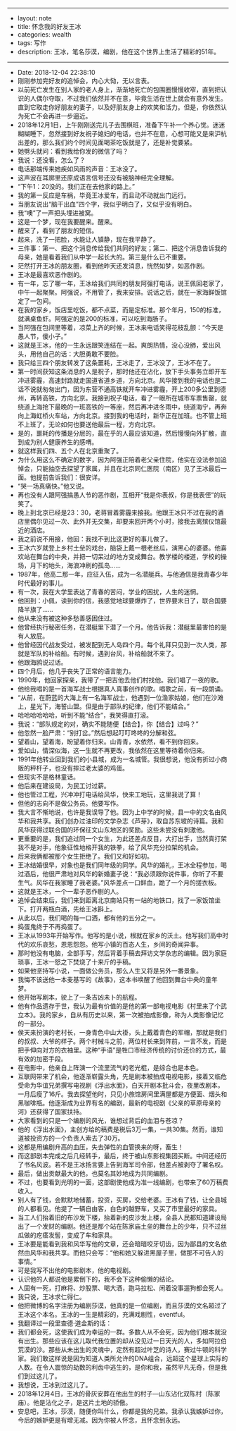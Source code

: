- --
- layout: note
- title: 怀念我的好友王冰
- categories: wealth
- tags: 写作
- description: 王冰，笔名莎漠，编剧，他在这个世界上生活了精彩的51年。
- --
- Date: 2018-12-04 22:38:10
- 刚刚参加完好友的追悼会，内心大恸，无以言表。
- 以前死亡发生在别人家的老人身上，渐渐地死亡的包围圈慢慢收窄，直到把认识的人偶尔夺取，不过我们依然并不在意，毕竟生活在世上就会有意外发生。直到它取走你好朋友的妻子，以及好朋友身上的欢笑和活力。但是，你依然认为死亡不会再进一步逼近。
- 2018年12月1日，上午刚刚送完儿子去围棋班，准备下午补一个养心觉。迷迷糊糊睡下，忽然接到好友祝子媳妇的电话，也并不在意，心想可能又是来沪杭出差的，那么我们约个时间见面喝茶吃饭就是了，还是补觉要紧。
- 她劈头就问：看到我给你发的微信了吗？
- 我说：还没看，怎么了？
- 电话那端传来她疾如风雨的声音：王冰没了。
- 这声波在耳廓里还原成语言信号还没有被脑神经完全理解。
- “下午1：20没的。我们正在去他家的路上。”
- 我的第一反应是车祸，毕竟王冰爱车，而且动不动就出门远行。
- 当朋友说出“脑干出血”四个字，我似乎明白了，又似乎没有明白。
- 我“噢”了一声把头埋进被窝。
- 这是一个梦，现在我要醒来。醒来。
- 醒来了，看到了朋友的短信。
- 起来，洗了一把脸，水能让人镇静，现在我平静了。
- 三件事：第一、把这个消息传给我们共同的好友；第二、把这个消息告诉我的母亲，她是看着我们从中学一起长大的。第三是什么已不重要。
- 茫然打开王冰的朋友圈，看到他昨天还发消息，恍然如梦，如恶作剧。
- 王冰是最喜欢恶作剧的。
- 有一年，忘了哪一年，王冰给我们共同的朋友阿强打电话，说王佩回老家了，中午一起聚聚。阿强说，不用管了，我来安排。说话之后，就在一家海鲜饭馆定了一包间。
- 在我的家乡，饭店里吃饭，都不点菜，而是定标准。那个年月，150的标准，就满桌鱼虾。阿强定的是200的标准，可以吃到海肠子。
- 当阿强在包间里等着，凉菜上齐的时候，王冰来电话笑得花枝乱颤：“今天是愚人节，傻小子。”
- 这就是王冰，他的一生永远跟笑连结在一起。爽朗热情，没心没肺，爱出风头，用他自己的话：大胆勇敢不要脸。
- 我只给三四个朋友转发了这条噩耗，王冰走了，王冰没了，王冰不在了。
- 第一时间获知这条消息的人是祝子，那时他还在沾化，放下手头事务立即开车冲进雾霾，高速封路就走国道省道乡道，方向北京。风华接到我的电话也是二话不说就匆匆出门，因为东营不通高铁就开车冲进雾霾，开上200多公里到德州，再转高铁，方向北京。我接到祝子电话，看了一眼所在城市车票售罄，就绕道上海抢下最晚的一班高铁的一等座，然后再冲进冬雨中，绕道海宁，再奔向上海虹桥火车站，方向北京。接到我的电话时，新华正在加班。也不管上班不上班了，无论如何也要送他最后一程，方向北京。
- 是的，噩耗的传播是分层的，最在乎的人最应该知道，然后慢慢向外扩散，直到成为别人健康养生的感喟。
- 就这样我们四、五个人在北京重聚了。
- 为什么用这么不确定的数字，因为阿强正陪着老父亲住院，他实在没法参加追悼会，只能抽空去探望了家属，并且在北京同仁医院（南区）见了王冰最后一面。他提前告诉我们：很安详。
- “哭一场真痛快。”他又说。
- 再也没有人跟阿强搞愚人节的恶作剧，互相开“我是你表叔，你是我表侄”的玩笑了。
- 晚上到北京已经是23：30，老蒋冒着雾霾来接我。他跟王冰只不过在我的酒店里偶尔见过一次、此外并无交集，却要来回开两个小时，接我去离殡仪馆最近的酒店。
- 我之前说不用接，他回：我找不到比这更好的事儿做了。
- 王冰六岁就登上乡村土垒的戏台，脑袋上戴一根老丝瓜，演黑心的婆婆。他喜欢站在舞台的中央，并把一切呆过的地方变成舞台。教学楼的楼道，学校的操场，月下的地头，海浪冲刷的孤岛……
- 1987年，他高二那一年，应征入伍，成为一名潜艇兵。与他通信是我青春少年时代最好的事儿。
- 有一次，我在大学里表达了青春的苦闷，学业的困扰，人生的迷惘。
- 他回到：小佩，读到你的信，我感觉地球要爆炸了，世界要末日了，联合国要降半旗了……
- 他从来没有被这种多愁善感困住过。
- 他曾经执行秘密任务，在潜艇里下潜了一个月。他告诉我：潜艇里最害怕的是有人放屁。
- 他曾经因代战友受过，被发配到无人岛四个月。每个礼拜只见到一次人类，那就是军队的补给船。有时候，遇到台风，补给船就不来了。
- 他跟海鸥说过话。
- 四个月后，他几乎丧失了正常的语言能力。
- 1990年，他回家探亲，我带了一把吉他去他们村找他。我们唱了一夜的歌。
- 他给我唱的是一首海军战士根据真人真事创作的歌。唱歌之前，有一段朗诵。
- “从前，在蔚蓝的大海上有一名海军战士，他遇到一位渔家姑娘，他们在沙滩上，星光下，海誓山盟。但是由于部队的纪律，他们不能结合。”
- 哈哈哈哈哈哈，听到不能“结合”，我笑得直打滚。
- 我说：“部队规定的对，确实不能随便【结合】，你【结合】过吗？”
- 他忽然一脸严肃：“别打岔。”然后想起叮叮咚咚的分解和弦。
- 望着山，望着海，盼望着你归来。山青青，水依然，看不到你回来。
- 爱如山，情深似海，这一生就不再更改，我依然在这里等待着你归来。
- 1991年他转业回到我们的小县城，成为一名城管。我很想说，他没有折过小商贩的秤杆子，也没有摔过老太婆的鸡蛋。
- 但现实不是格林童话。
- 他后来在建设局，为民工讨过薪。
- 他也管过工程，兴冲冲打电话给风华，快来工地玩，这里我说了算！
- 但他的志向不是做公务员。他要写作。
- 我大言不惭地说，也许是我误导了他。因为上中学的时候，县一中的文名由风华和我共享。我们创办过油印的文学杂志《芦芽》，取自苏东坡的诗篇。我和风华获得过联合国的环保征文山东地区的奖励。这些未尝没有刺激他。
- 更重要的是，我们追过同一个女生，为此还差点反目，大打出手，当然真打架我不是对手，他象征性地格开我的铁拳，给了风华充分拉架的机会。
- 后来我俩都被那个女生拒绝了。我们又和好如初。
- 王冰结婚很早，对象也是我们同年级的同学。风华的婚礼，王冰全程参加，喝过酒后，他很严肃地对风华的新婚妻子说：“我必须跟你说件事，你听了不要生气。风华在我家睡了我老婆。”风华差点一口鲜血，跪了一个月的搓衣板。
- 这就是王冰，一个一辈子恶作剧的人。
- 追悼会结束后，我们来到距离北京南站只有一站的地铁口，找了一家饭馆坐下。打开两瓶白酒，先给王冰斟上。
- 从此以后，我们喝的每一口酒，都有他的五分之一。
- 捣蛋鬼终于不再捣蛋了。
- 王冰从1993年开始写作。他写的是小说，根就在家乡的沃土。他写我们高中时代的欢乐哀愁，恩恩怨怨。他写小镇的百态人生，乡间的奇闻异事。
- 那时他没有电脑，全部手写，然后背着手稿去拜访文学杂志的编辑。因为家庭琐事，王冰一怒之下焚烧了十来斤的手稿。
- 如果他坚持写小说，一面做公务员，那么人生又将是另外一番景象。
- 我悔不该送他一本麦基写的《故事》，这本书唤醒了他回到舞台中央的童年梦。
- 他开始写剧本，驶上了一条吉凶未卜的航程。
- 他有作品遗存于世，我认为最有价值的是他的第一部电视电影《村里来了个武立本》。我的家乡，自从有历史以来，第一次被拍成影像，称为人类影像记忆的一部分。
- 侯天来扮演的老村长，一身青色中山大褂，头上戴着青色的军帽，那就是我们的叔叔、大爷的样子。两个村械斗之前，两位村长来到阵前，一言不发，而是把手伸向对方的衣袖里。这种“手语”是牲口市经济传统的讨价还价的方式，最有效的加密手段。
- 在电影中，他亲自上阵演一个流里流气的老光棍，是综合也是本色。
- 互联网带来了机会，他逐渐崭露头角，先是剧本被拍成电视电影，接着又临危受命为华谊兄弟撰写电视剧《浮出水面》，白天开剧本批斗会，夜里改剧本，一月后瘦了16斤。我去探望他时，只见小旅馆房间里满屋都是方便面、烟头和黑咖啡瓶。他逐渐成为业界有名的编剧，最新的电视剧《父亲的草原母亲的河》还获得了国家扶持。
- 大家看到的只是一个编剧的风光，谁想过背后的血泪与苍凉？
- 他的《浮出水面》，主创方给的稿费是税后3万一集，一共30集。然而，谁知道被投资方的一个负责人索去了30万。
- 这都是用编剧升高的血压，失去弹性的血管换来的呀，畜生！
- 而这部剧本完成之后几经转手，最后，终于被山东影视集团买断。中间还经历了书名风波。若不是王冰扬言要上告到海军司令部，他差点被剥夺了署名权。
- 最后，做出贡献最大的他，也莫名其妙地成为共同编剧。
- 不过，也要看到光明的一面，这部剧使他成为准一线编剧，也带来了60万稿费收入。
- 别人有了钱，会默默地储蓄，投资，买房，交给老婆。王冰有了钱，让全县城的人都看见。他提了一辆自由客，白色的越野车，又买了市里最好的家具。
- 当工人们抬着旧的布沙发下楼，抬着新的皮沙发上楼，全县人民都知道建设局出了一个发财的编剧。他还是那个站在陈家庙土垒的舞台上的少年，只不过丝瓜做的疙瘩发髻，变成了车和家具。
- 王冰要是能看到我和风华写他的文章，还会暗暗咬牙切齿，因为鄙县的文名依然由风华和我共享。而他只会写：“他和她又躲进黑屋子里，做那不可告人的事情。”
- 可是我写不出他的电影剧本，他的电视剧。
- 认识他的人都说他是累倒下的，我不会下这种偷懒的结论。
- 人固有一死，打麻将、炒股票、喝大酒，跑马拉松、闲着没事遛狗都会死人。
- 我只说，王冰求仁得仁。
- 他把微博的名字注册为编剧莎漠，他真的是一位编剧，而且莎漠的文名超过了王冰这个本名。王冰的一生是精彩的，充满戏剧性，eventful。
- 我翻译过一段里查德·道金斯的话：
- 我们都会死，这使我们成为幸运的一群。多数人从不会死，因为他们根本就没有出生。那些应该在这儿取代我位置的却从没见过一日天光的人，多如阿拉伯荒漠的沙。那些从未出生的灵魂中，定然有超过叶芝的诗人，赛过牛顿的科学家。我们敢这样说是因为知道人类所允许的DNA组合，远超这个星球上实际的人数。在令人震惊的劫数的利齿中逃生的，是你和我，虽然平凡无奇，但是我们到过这儿了。
- 我想说，王冰到过这儿了。
- 2018年12月4日，王冰的骨灰安葬在他出生的村子—山东沾化双陈村（陈家庙）。他是沾化之子，是这片土地的骄傲。
- 安息吧，王冰，莎漠，随便你叫什么，你都是我的兄弟。我承认我嫉妒过你，今后的嫉妒更是有增无减。因为你被人怀念，且怀念到永远。
